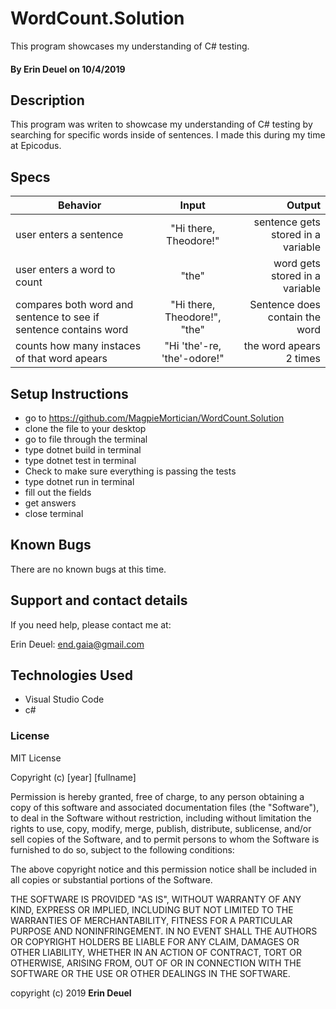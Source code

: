 # WordCount.Solution

This program showcases my understanding of C# testing.

#### By Erin Deuel on 10/4/2019

## Description

This program was writen to showcase my understanding of C# testing by searching for specific words inside of sentences. I made this during my time at Epicodus.

## Specs

| Behavior | Input | Output |
| ------------- |:-------------:| -----:|
| user enters a sentence | "Hi there, Theodore!" | sentence gets stored in a variable |
| user enters a word to count | "the" | word gets stored in a variable |
| compares both word and sentence to see if sentence contains word | "Hi there, Theodore!", "the" | Sentence does contain the word |
| counts how many instaces of that word apears | "Hi 'the'-re, 'the'-odore!" | the word apears 2 times |


## Setup Instructions

* go to https://github.com/MagpieMortician/WordCount.Solution
* clone the file to your desktop
* go to file through the terminal
* type dotnet build in terminal
* type dotnet test in terminal
* Check to make sure everything is passing the tests
* type dotnet run in terminal
* fill out the fields
* get answers
* close terminal

## Known Bugs

There are no known bugs at this time.

## Support and contact details

If you need help, please contact me at:

Erin Deuel: end.gaia@gmail.com

## Technologies Used

* Visual Studio Code
* c#

### License

MIT License

Copyright (c) [year] [fullname]

Permission is hereby granted, free of charge, to any person obtaining a copy
of this software and associated documentation files (the "Software"), to deal
in the Software without restriction, including without limitation the rights
to use, copy, modify, merge, publish, distribute, sublicense, and/or sell
copies of the Software, and to permit persons to whom the Software is
furnished to do so, subject to the following conditions:

The above copyright notice and this permission notice shall be included in all
copies or substantial portions of the Software.

THE SOFTWARE IS PROVIDED "AS IS", WITHOUT WARRANTY OF ANY KIND, EXPRESS OR
IMPLIED, INCLUDING BUT NOT LIMITED TO THE WARRANTIES OF MERCHANTABILITY,
FITNESS FOR A PARTICULAR PURPOSE AND NONINFRINGEMENT. IN NO EVENT SHALL THE
AUTHORS OR COPYRIGHT HOLDERS BE LIABLE FOR ANY CLAIM, DAMAGES OR OTHER
LIABILITY, WHETHER IN AN ACTION OF CONTRACT, TORT OR OTHERWISE, ARISING FROM,
OUT OF OR IN CONNECTION WITH THE SOFTWARE OR THE USE OR OTHER DEALINGS IN THE
SOFTWARE.

copyright (c) 2019 **Erin Deuel**
